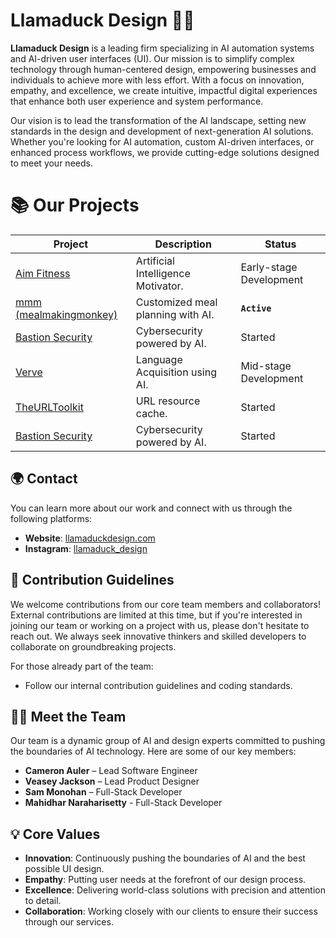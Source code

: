 # Llamaduck Design 🦙🦆

**Llamaduck Design** is a leading firm specializing in AI automation systems and AI-driven user interfaces (UI). Our mission is to simplify complex technology through human-centered design, empowering businesses and individuals to achieve more with less effort. With a focus on innovation, empathy, and excellence, we create intuitive, impactful digital experiences that enhance both user experience and system performance.

Our vision is to lead the transformation of the AI landscape, setting new standards in the design and development of next-generation AI solutions. Whether you're looking for AI automation, custom AI-driven interfaces, or enhanced process workflows, we provide cutting-edge solutions designed to meet your needs.


# 📚 Our Projects
| Project | Description | Status |
| ------- | ----------- | ------ |
| [Aim Fitness](https://www.aimfitness.app/) | Artificial Intelligence Motivator. | Early-stage Development |
| [mmm (mealmakingmonkey)](https://www.mealmakingmonkey.com/) | Customized meal planning with AI. | **`Active`** |
| [Bastion Security](https://www.bastionsecurity.systems/) | Cybersecurity powered by AI. | Started |
| [Verve](https://vervelanguage.app/) | Language Acquisition using AI. | Mid-stage Development |
| [TheURLToolkit](https://www.theurltoolkit.com/) | URL resource cache. | Started |
| [Bastion Security](https://www.bastionsecurity.systems/) | Cybersecurity powered by AI. | Started |


## 🌍 Contact

You can learn more about our work and connect with us through the following platforms:

- **Website**: [llamaduckdesign.com](https://llamaduckdesign.com)
- **Instagram**: [llamaduck_design](https://www.instagram.com/llamaduck_design/)


## 🤝 Contribution Guidelines

We welcome contributions from our core team members and collaborators! External contributions are limited at this time, but if you're interested in joining our team or working on a project with us, please don't hesitate to reach out. We always seek innovative thinkers and skilled developers to collaborate on groundbreaking projects.

For those already part of the team:
- Follow our internal contribution guidelines and coding standards.


## 🧑‍💻 Meet the Team

Our team is a dynamic group of AI and design experts committed to pushing the boundaries of AI technology. Here are some of our key members:

- **Cameron Auler** – Lead Software Engineer
- **Veasey Jackson** – Lead Product Designer
- **Sam Monohan** – Full-Stack Developer
- **Mahidhar Naraharisetty** - Full-Stack Developer


## 💡 Core Values

- **Innovation**: Continuously pushing the boundaries of AI and the best possible UI design.
- **Empathy**: Putting user needs at the forefront of our design process.
- **Excellence**: Delivering world-class solutions with precision and attention to detail.
- **Collaboration**: Working closely with our clients to ensure their success through our services.
